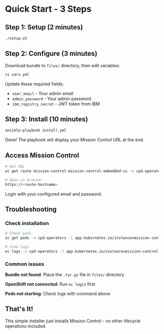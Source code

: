 # Quick Start - 3 Steps

## Step 1: Setup (2 minutes)

```bash
./setup.sh
```

## Step 2: Configure (3 minutes)

Download bundle to `files/` directory, then edit variables:

```bash
vi vars.yml
```

Update these required fields:
- `user_email` - Your admin email
- `admin_password` - Your admin password  
- `ibm_registry_secret` - JWT token from IBM

## Step 3: Install (10 minutes)

```bash
ansible-playbook install.yml
```

Done! The playbook will display your Mission Control URL at the end.

## Access Mission Control

```bash
# Get URL
oc get route mission-control-mission-control-embedded-ui -n cpd-operators -o jsonpath='{.spec.host}'

# Open in browser
https://<route-hostname>
```

Login with your configured email and password.

## Troubleshooting

### Check installation
```bash
# Check pods
oc get pods -n cpd-operators -l app.kubernetes.io/instance=mission-control

# View logs
oc logs -n cpd-operators -l app.kubernetes.io/instance=mission-control --tail=50
```

### Common issues

**Bundle not found**: Place the `.tar.gz` file in `files/` directory

**OpenShift not connected**: Run `oc login` first

**Pods not starting**: Check logs with command above

## That's It!

This simple installer just installs Mission Control - no other lifecycle operations included.
